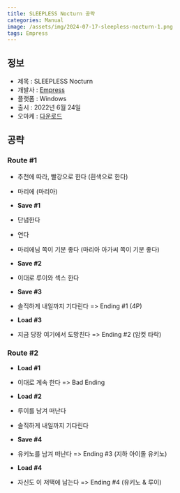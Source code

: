 ```yaml
---
title: SLEEPLESS Nocturn 공략
categories: Manual
image: /assets/img/2024-07-17-sleepless-nocturn-1.png
tags: Empress
---
```


## 정보

* 제목 : SLEEPLESS Nocturn
* 개발사 : [Empress](tags/empress)
* 플랫폼 : Windows
* 출시 : 2022년 6월 24일
* 오마케 : [다운로드](/assets/omake/sleepless-nocturn.zip)

## 공략

### Route #1

  * 추천에 따라, 빨강으로 한다 (흰색으로 한다)
  * 마리에 (마리아)
  * **Save #1**
  * 단념한다
  * 연다
  * 마리에님 쪽이 기분 좋다 (마리아 아가씨 쪽이 기분 좋다)
  * **Save #2**
  * 이대로 루이와 섹스 한다
  * **Save #3**
  * 솔직하게 내일까지 기다린다 => Ending #1 (4P)

  * **Load #3**
  * 지금 당장 여기에서 도망친다 => Ending #2 (암컷 타락)

### Route #2
  * **Load #1**
  * 이대로 계속 한다 => Bad Ending

  * **Load #2**
  * 루이를 남겨 떠난다
  * 솔직하게 내일까지 기다린다
  * **Save #4**
  * 유키노를 남겨 떠난다 => Ending #3 (지하 아이돌 유키노)

  * **Load #4**
  * 자신도 이 저택에 남는다 => Ending #4 (유키노 & 루이)
